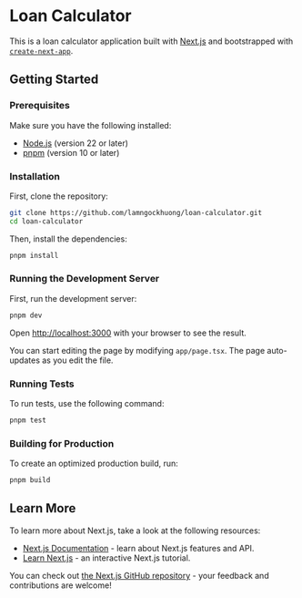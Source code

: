 # Loan Calculator

This is a loan calculator application built with [Next.js](https://nextjs.org) and bootstrapped with [`create-next-app`](https://nextjs.org/docs/app/api-reference/cli/create-next-app).

## Getting Started

### Prerequisites

Make sure you have the following installed:

- [Node.js](https://nodejs.org/) (version 22 or later)
- [pnpm](https://pnpm.io/) (version 10 or later)

### Installation

First, clone the repository:

```bash
git clone https://github.com/lamngockhuong/loan-calculator.git
cd loan-calculator
```

Then, install the dependencies:

```bash
pnpm install
```

### Running the Development Server

First, run the development server:

```bash
pnpm dev
```

Open [http://localhost:3000](http://localhost:3000) with your browser to see the result.

You can start editing the page by modifying `app/page.tsx`. The page auto-updates as you edit the file.

### Running Tests

To run tests, use the following command:

```bash
pnpm test
```

### Building for Production

To create an optimized production build, run:

```bash
pnpm build
```

## Learn More

To learn more about Next.js, take a look at the following resources:

- [Next.js Documentation](https://nextjs.org/docs) - learn about Next.js features and API.
- [Learn Next.js](https://nextjs.org/learn) - an interactive Next.js tutorial.

You can check out [the Next.js GitHub repository](https://github.com/vercel/next.js) - your feedback and contributions are welcome!
